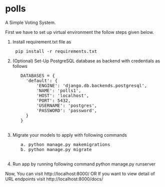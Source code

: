 # polls
A Simple Voting System.

First we have to set up virtual environment the follow steps given below.

1. Install requirement.txt file as
    <pre> pip install -r requirements.txt </pre>

2. (Optional) Set-Up PostgreSQL database as backend with credentials as follows

    <pre>
      DATABASES = {
        'default': {
            'ENGINE': 'django.db.backends.postgresql',
            'NAME': 'polls1',
            'HOST': 'localhost',
            'PORT': 5432,
            'USERNAME': 'postgres',
            'PASSWORD': 'password',
        }
      }
    </pre>
  
3. Migrate your models to apply with following commands
    <pre>
      a. python manage.py makemigrations
      b. python manage.py migrate
    </pre>

4. Run app by running following command
  python manage.py runserver

Now, You can visit http://localhost:8000/ OR If you want to view detail of URL endpoints visit http://localhost:8000/docs/ 
